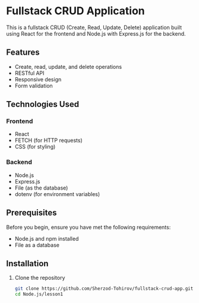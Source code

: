 # Fullstack CRUD Application

This is a fullstack CRUD (Create, Read, Update, Delete) application built using React for the frontend and Node.js with Express.js for the backend.

## Features

- Create, read, update, and delete operations
- RESTful API
- Responsive design
- Form validation

## Technologies Used

### Frontend
- React
- FETCH (for HTTP requests)
- CSS (for styling)

### Backend
- Node.js
- Express.js
- File (as the database)
- dotenv (for environment variables)

## Prerequisites

Before you begin, ensure you have met the following requirements:

- Node.js and npm installed
- File as a database

## Installation

1. Clone the repository
   ```bash
   git clone https://github.com/Sherzod-Tohirov/fullstack-crud-app.git
   cd Node.js/lesson1
